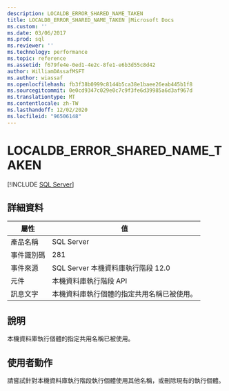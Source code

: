```yaml
---
description: LOCALDB_ERROR_SHARED_NAME_TAKEN
title: LOCALDB_ERROR_SHARED_NAME_TAKEN |Microsoft Docs
ms.custom: ''
ms.date: 03/06/2017
ms.prod: sql
ms.reviewer: ''
ms.technology: performance
ms.topic: reference
ms.assetid: f679fe4e-0ed1-4e2c-8fe1-e6b3d55c8d42
author: WilliamDAssafMSFT
ms.author: wiassaf
ms.openlocfilehash: fb3f38b0999c8144b5ca38e1baee26eab445b1f8
ms.sourcegitcommit: 0e0cd9347c029e0c7c9f3fe6d39985a6d3af967d
ms.translationtype: MT
ms.contentlocale: zh-TW
ms.lasthandoff: 12/02/2020
ms.locfileid: "96506148"
---
```

# <a name="localdb_error_shared_name_taken"></a>LOCALDB_ERROR_SHARED_NAME_TAKEN
 [!INCLUDE [SQL Server](../../includes/applies-to-version/sqlserver.md)]
    
## <a name="details"></a>詳細資料  
  
| 屬性 | 值 |
| --------- | ----- |
|產品名稱|SQL Server|  
|事件識別碼|281|  
|事件來源|SQL Server 本機資料庫執行階段 12.0|  
|元件|本機資料庫執行階段 API|  
|訊息文字|本機資料庫執行個體的指定共用名稱已被使用。|  
  
## <a name="explanation"></a>說明  
 本機資料庫執行個體的指定共用名稱已被使用。  
  
## <a name="user-action"></a>使用者動作  
 請嘗試針對本機資料庫執行階段執行個體使用其他名稱，或刪除現有的執行個體。  
  
  
